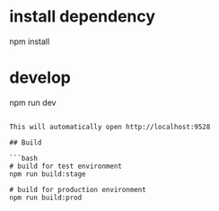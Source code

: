 <!--
 * @Author: your name
 * @Date: 2020-05-18 19:05:49
 * @LastEditTime: 2020-07-27 09:46:33
 * @LastEditors: Please set LastEditors
 * @Description: In User Settings Edit
 * @FilePath: \vue_webProject\README.md
--> 


# install dependency
npm install

# develop
npm run dev
```

This will automatically open http://localhost:9528

## Build

```bash
# build for test environment
npm run build:stage

# build for production environment
npm run build:prod
```

